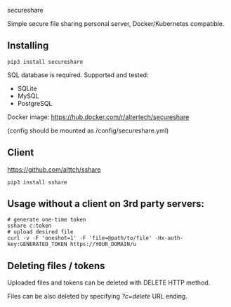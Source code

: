  secureshare

Simple secure file sharing personal server, Docker/Kubernetes compatible.

## Installing

```
pip3 install secureshare
```

SQL database is required. Supported and tested:

* SQLite
* MySQL
* PostgreSQL

Docker image: https://hub.docker.com/r/altertech/secureshare

(config should be mounted as /config/secureshare.yml)

## Client

https://github.com/alttch/sshare

```
pip3 install sshare
```

## Usage without a client on 3rd party servers:

```
# generate one-time token
sshare c:token
# upload desired file
curl -v -F 'oneshot=1' -F 'file=@path/to/file' -Hx-auth-key:GENERATED_TOKEN https://YOUR_DOMAIN/u
```

## Deleting files / tokens

Uploaded files and tokens can be deleted with DELETE HTTP method.

Files can be also deleted by specifying *?c=delete* URL ending.
